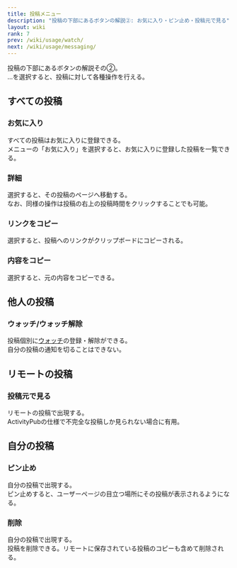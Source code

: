 ```yaml
---
title: 投稿メニュー
description: "投稿の下部にあるボタンの解説②: お気に入り・ピン止め・投稿元で見る"
layout: wiki
rank: 7
prev: /wiki/usage/watch/
next: /wiki/usage/messaging/
---
```

投稿の下部にあるボタンの解説その②。  
…を選択すると、投稿に対して各種操作を行える。

## すべての投稿
### お気に入り
すべての投稿はお気に入りに登録できる。  
メニューの「お気に入り」を選択すると、お気に入りに登録した投稿を一覧できる。

### 詳細
選択すると、その投稿のページへ移動する。  
なお、同様の操作は投稿の右上の投稿時間をクリックすることでも可能。

### リンクをコピー
選択すると、投稿へのリンクがクリップボードにコピーされる。

### 内容をコピー
選択すると、元の内容をコピーできる。

## 他人の投稿
### ウォッチ/ウォッチ解除
投稿個別に[ウォッチ](../watch/)の登録・解除ができる。  
自分の投稿の通知を切ることはできない。

## リモートの投稿
### 投稿元で見る
リモートの投稿で出現する。  
ActivityPubの仕様で不完全な投稿しか見られない場合に有用。

## 自分の投稿
### ピン止め
自分の投稿で出現する。  
ピン止めすると、ユーザーページの目立つ場所にその投稿が表示されるようになる。

### 削除
自分の投稿で出現する。  
投稿を削除できる。リモートに保存されている投稿のコピーも含めて削除される。
